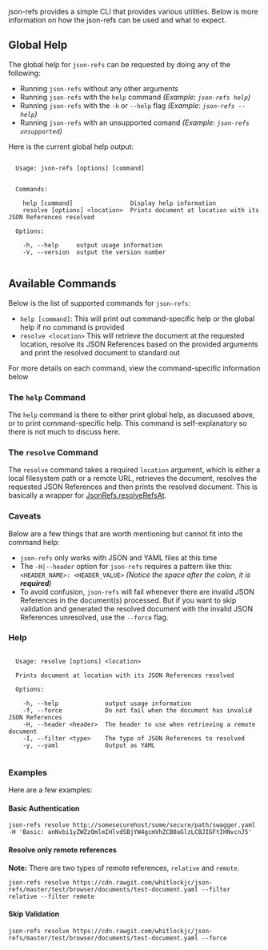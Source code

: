json-refs provides a simple CLI that provides various utilities.  Below is more information on how the json-refs can be
used and what to expect.

## Global Help

The global help for `json-refs` can be requested by doing any of the following:

* Running `json-refs` without any other arguments
* Running `json-refs` with the `help` command *(Example: `json-refs help`)*
* Running `json-refs` with the `-h` or `--help` flag *(Example: `json-refs --help`)*
* Running `json-refs` with an unsupported comand *(Example: `json-refs unsupported`)*

Here is the current global help output:

```

  Usage: json-refs [options] [command]


  Commands:

    help [command]                Display help information
    resolve [options] <location>  Prints document at location with its JSON References resolved

  Options:

    -h, --help     output usage information
    -V, --version  output the version number


```

## Available Commands

Below is the list of supported commands for `json-refs`:

* `help [command]`: This will print out command-specific help or the global help if no command is provided
* `resolve <location>` This will retrieve the document at the requested location, resolve its JSON References based
on the provided arguments and print the resolved document to standard out

For more details on each command, view the command-specific information below

### The `help` Command

The `help` command is there to either print global help, as discussed above, or to print command-specific help.  This
command is self-explanatory so there is not much to discuss here.

### The `resolve` Command

The `resolve` command takes a required `location` argument, which is either a local filesystem path or a remote URL,
retrieves the document, resolves the requested JSON References and then prints the resolved document.  This is basically
a wrapper for [JsonRefs.resolveRefsAt](https://github.com/whitlockjc/json-refs/blob/master/docs/API.md#module_JsonRefs.resolveRefsAt).

### Caveats

Below are a few things that are worth mentioning but cannot fit into the command help:

* `json-refs` only works with JSON and YAML files at this time
* The `-H|--header` option for `json-refs` requires a pattern like this: `<HEADER_NAME>: <HEADER_VALUE>` *(Notice the
space after the colon, it is **required**)*
* To avoid confusion, `json-refs` will fail whenever there are invalid JSON References in the document(s) processed.
But if you want to skip validation and generated the resolved document with the invalid JSON References unresolved,
use the `--force` flag.

### Help

```

  Usage: resolve [options] <location>

  Prints document at location with its JSON References resolved

  Options:

    -h, --help             output usage information
    -f, --force            Do not fail when the document has invalid JSON References
    -H, --header <header>  The header to use when retrieving a remote document
    -I, --filter <type>    The type of JSON References to resolved
    -y, --yaml             Output as YAML


```

### Examples

Here are a few examples:

#### Basic Authentication

`json-refs resolve http://somesecurehost/some/secure/path/swagger.yaml -H 'Basic: anNvbi1yZWZzOmlmIHlvdSBjYW4gcmVhZCB0aGlzLCBJIGFtIHNvcnJ5'`

#### Resolve only remote references

**Note:** There are two types of remote references, `relative` and `remote`.

`json-refs resolve https://cdn.rawgit.com/whitlockjc/json-refs/master/test/browser/documents/test-document.yaml --filter relative --filter remote`

#### Skip Validation

`json-refs resolve https://cdn.rawgit.com/whitlockjc/json-refs/master/test/browser/documents/test-document.yaml --force`
